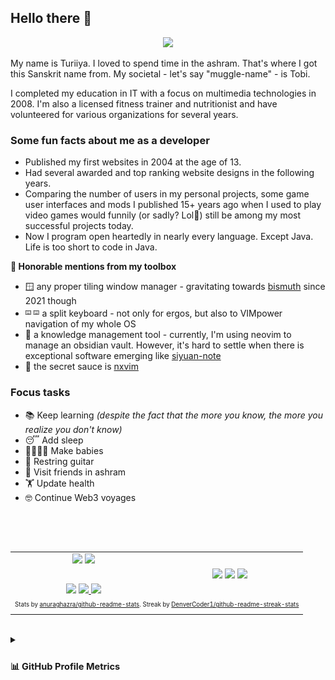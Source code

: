 ## Hello there 👋

<div align="center"><img src="https://capsule-render.vercel.app/api?type=waving&color=gradient&height=110&section=header&animation=twinkling" /></div>

My name is Turiiya. I loved to spend time in the ashram. That's where I got this Sanskrit name from. My societal - let's say "muggle-name" - is Tobi.

I completed my education in IT with a focus on multimedia technologies in 2008. I'm also a licensed fitness trainer and nutritionist and have volunteered for various organizations for several years.

### Some fun facts about me as a developer

- Published my first websites in 2004 at the age of 13.
- Had several awarded and top ranking website designs in the following years.
- Comparing the number of users in my personal projects, some game user interfaces and mods I published 15+ years ago when I used to play video games would funnily (or sadly? Lol🙈) still be among my most successful projects today.
- Now I program open heartedly in nearly every language. Except Java. Life is too short to code in Java.

**🧰 Honorable mentions from my toolbox**

- 🪟 any proper tiling window manager - gravitating towards <a target="_blank" href="https://github.com/Bismuth-Forge/bismuth">bismuth</a> since 2021 though
- <sup><sub>⌨️ ⌨️</sub></sup> a split keyboard - not only for ergos, but also to VIMpower navigation of my whole OS
- 🧠 a knowledge management tool - currently, I'm using neovim to manage an obsidian vault. However, it's hard to settle when there is exceptional software emerging like <a target="_blank" href="https://github.com/siyuan-note/siyuan">siyuan-note</a>
- 🔫 the secret sauce is <a target="_blank" href="">nxvim</a>

### Focus tasks

- 📚 Keep learning _(despite the fact that the more you know, the more you realize you don't know)_
- 😴 Add sleep
- 👨‍👩‍👧‍👦 Make babies
- 🎸 Restring guitar
- 🧘 Visit friends in ashram
- 🏋️ Update health
- 🤓 Continue Web3 voyages

##

<br>

<div>
	<section align="center">
		&nbsp; &nbsp;
		<table align="center">
			<tr>
				<td align="center">
					<img width="360" src="./empty-path/fix-alignment-on-mobile.gif">
					<img width="360" src="https://github-readme-stats-onx08y1iw-tobealive.vercel.app/api?username=tobealive&count_private=true&include_orgs=true&show_icons=true&theme=tokyonight&border_color=15161e">
					<h2></h2>
					<img width="360" src="./empty-path/fix-alignment-on-mobile.gif">
					<a href="https://github.com/DenverCoder1/github-readme-streak-stats">
					<img width="360" src="https://streak-stats.demolab.com/?user=tobealive&theme=tokyonight&border=15161e&stroke=15161e">
					</a>
					<img width="360" src="./empty-path/fix-alignment-on-mobile.gif">
				</td>
				<td align="center">
					<img width="360" src="./empty-path/fix-alignment-on-mobile.gif">
					<img width="270" src="https://github-readme-stats-onx08y1iw-tobealive.vercel.app/api/top-langs/?username=tobealive&count_private=true&include_orgs=true&langs_count=8&hide=nix,javascript,vue,c%23,css,scss,html&exclude_repo=jikan,1blu-svelte-mail-setup,mail-setup-euromet,dots&theme=tokyonight&border_color=15161e">
					<img width="360" src="./empty-path/fix-alignment-on-mobile.gif">
				</td>
			<tr>
				<td colspan="2" align="right">
					<sub>
					<sup>Stats by <a href="https://github.com/anuraghazra/github-readme-stats">anuraghazra/github-readme-stats</a>. Streak by <a href="https://github.com/DenverCoder1/github-readme-streak-stats">DenverCoder1/github-readme-streak-stats</a></sup>
					</sub>
				</td>
			</tr>
		</table>
	</section>
	<div>&nbsp;</div>
	<section>
		<details>
			<summary>
				<sub>
					<sup>
						<h2>📊 GitHub Profile Metrics</h2>
					</sup>
				</sub>
			</summary>
			<table align="center">
				<tr>
					<td>
						<br>
						<a href="https://github.com/tobealive"><img align="center" width="420" src="assets/base.svg" alt="Base" /></a><br>
						<img width="360" src="./empty-path/fix-alignment-on-mobile.gif">
					</td>
					<td>
						<sub><em>Default Analysis - Profile Repositories</em></sub><br>
						<a href="https://github.com/tobealive"><img align="center" width="420" src="assets/langs-all.svg" alt="All Commits Analysis"></a><br>
						<br>
						<sub><em>Indepth Analysis - Public Commits (Category: "Programming")</em></sub><br>
						<a href="https://github.com/tobealive"><img align="center" width="420" src="assets/langs-indepth-programming.svg" alt="Programming Category Analysis"></a><br>
						<br>
						<sub><em>Default Analysis - Recent Commits (30 Days)</em></sub><br>
						<a href="https://github.com/tobealive"><img align="center" width="420" src="assets/langs-recent.svg" alt="Recent Analysis"></a><br>
						<a href="https://github.com/tobealive"><img width="360" src="./empty-path/fix-alignment-on-mobile.gif"></a>
					</td>
				</tr>
				<tr>
					<td colspan="2" align="right">
						<sub>
						<sup>Profile Analysis & Language Activity. Generated with <a href="https://github.com/lowlighter/metrics">lowlighter/metrics</a></sup>
						</sub>
					</td>
				</tr>
			</table>
		</details>
	</section>
	<div align="center">
		<!--<footer><img src="https://capsule-render.vercel.app/api?type=waving&color=gradient&height=110&section=footer&animation=twinkling" /></footer>-->
	</div>
</div>
